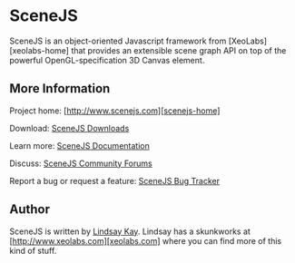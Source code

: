# SceneJS

SceneJS is an object-oriented Javascript framework from [XeoLabs][xeolabs-home] that provides an extensible scene graph
API on top of the powerful OpenGL-specification 3D Canvas element.

## More Information
Project home:
[http://www.scenejs.com][scenejs-home]

Download:
[SceneJS Downloads][scenejs-downloads]

Learn more:
[SceneJS Documentation][scenejs-docs]

Discuss:
[SceneJS Community Forums][scenejs-forum]

Report a bug or request a feature:
[SceneJS Bug Tracker][scenejs-issues]

## Author

SceneJS is written by [Lindsay Kay][xeolabs-github]. Lindsay has a skunkworks at [http://www.xeolabs.com][xeolabs.com] where you can find more of this kind of stuff.

[scenejs-home]: http://www.scenejs.com
[scenejs-forum]: http://scenejs.bbster.net/
[scenejs-docs]: http://scenejs.com/docs/introduction.html
[scenejs-issues]: http://github.com/xeolabs/scenejs/issues
[scenejs-downloads]: http://scenejs.com/downloads.html
[xeolabs-github]: http://github.com/xeolabs
[xeolabs.com]: http://www.xeolabs.com
